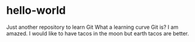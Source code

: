 # hello-world
Just another repository to learn Git
What a learning curve Git is? I am amazed.
I would like to have tacos in the moon but earth tacos are better.
